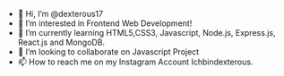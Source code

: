 - 👋 Hi, I’m @dexterous17
- 👀 I’m interested in Frontend Web Development!
- 🌱 I’m currently learning HTML5,CSS3, Javascript, Node.js, Express.js, React.js and MongoDB.
- 💞️ I’m looking to collaborate on Javascript Project
- 📫 How to reach me on my Instagram Account Ichbindexterous.

<!---
Self-taught Web developer with fundamental knowledge of frontend web development and UI design. Seeking to Utilize broad educational background with excellent analytical, technical, programming skills to thrive as an entry- level Frontend Web Developer.
--->
